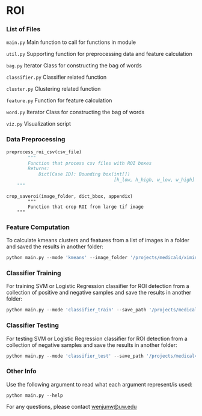 # ROI

### List of Files

`main.py`  Main function to call for functions in module

`util.py`  Supporting function for preprocessing data and feature calculation

`bag.py` Iterator Class for constructing the bag of words

`classifier.py` Classifier related function

`cluster.py` Clustering related function

`feature.py` Function for feature calculation

`word.py` Iterator Class for constructing the bag of words

`viz.py` Visualization script

### Data Preprocessing

```python
preprocess_roi_csv(csv_file)
		"""
        Function that process csv files with ROI boxes
        Returns:
            Dict[Case ID]: Bounding box(int[])
            							[h_low, h_high, w_low, w_high]
    """
```

```
crop_saveroi(image_folder, dict_bbox, appendix)
		"""
        Function that crop ROI from large tif image
    """
```

### Feature Computation

To calculate kmeans clusters and features from a list of images in a folder and saved the results in another folder:

```python
python main.py --mode 'kmeans' --image_folder '/projects/medical4/ximing/DistractorProject/page3' --save_path '/projects/medical4/ximing/DistractorProject/feature_page3'
```

### Classifier Training

For training SVM or Logistic Regression classifier for ROI detection from a collection of positive and negative samples and save the results in another folder:

```python
python main.py --mode 'classifier_train' --save_path '/projects/medical4/ximing/DistractorProject/feature_page3' --image_folder '/projects/medical4/ximing/DistractorProject/training_page3'
```

### Classifier Testing

For testing SVM or Logistic Regression classifier for ROI detection from a collection of negative samples and save the results in another folder:

```python
python main.py --mode 'classifier_test' --save_path '/projects/medical4/ximing/DistractorProject/feature_page3' --image_folder '/projects/medical4/ximing/DistractorProject/testing_page3'
```

### Other Info

Use the following argument to read what each argument represent/is used:

```
python main.py --help
```

For any questions, please contact wenjunw@uw.edu

